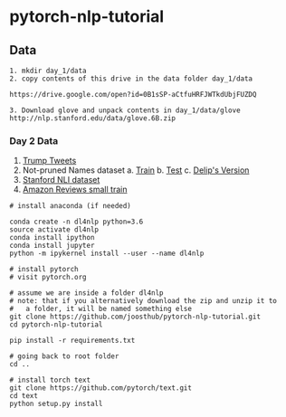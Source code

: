# pytorch-nlp-tutorial

## Data
```
1. mkdir day_1/data
2. copy contents of this drive in the data folder day_1/data

https://drive.google.com/open?id=0B1sSP-aCtfuHRFJWTkdUbjFUZDQ

3. Download glove and unpack contents in day_1/data/glove
http://nlp.stanford.edu/data/glove.6B.zip
```

### Day 2 Data

1. [Trump Tweets](https://drive.google.com/a/joostware.com/file/d/0B2hg7DTHpfLsNUxFcndiNlVxSmM/view?usp=sharing)
2. Not-pruned Names dataset
    a. [Train](https://drive.google.com/open?id=0B2hg7DTHpfLsTVNfNnpDVGZmZTQ)
    b. [Test](https://drive.google.com/open?id=0B2hg7DTHpfLsWmtQT1lXREx2Qmc)
    c. [Delip's Version](https://drive.google.com/open?id=0B2hg7DTHpfLsMzg5QlRyMzhfQ1U)
3. [Stanford NLI dataset](https://drive.google.com/open?id=0B2hg7DTHpfLsTy1BTlk0dTBwREU)
4. [Amazon Reviews small train](https://drive.google.com/open?id=0B2hg7DTHpfLsbk1yME5HN0dxVmc)

```
# install anaconda (if needed)

conda create -n dl4nlp python=3.6
source activate dl4nlp
conda install ipython
conda install jupyter
python -m ipykernel install --user --name dl4nlp

# install pytorch
# visit pytorch.org

# assume we are inside a folder dl4nlp
# note: that if you alternatively download the zip and unzip it to
#   a folder, it will be named something else
git clone https://github.com/joosthub/pytorch-nlp-tutorial.git
cd pytorch-nlp-tutorial

pip install -r requirements.txt

# going back to root folder
cd ..

# install torch text
git clone https://github.com/pytorch/text.git
cd text
python setup.py install
```

